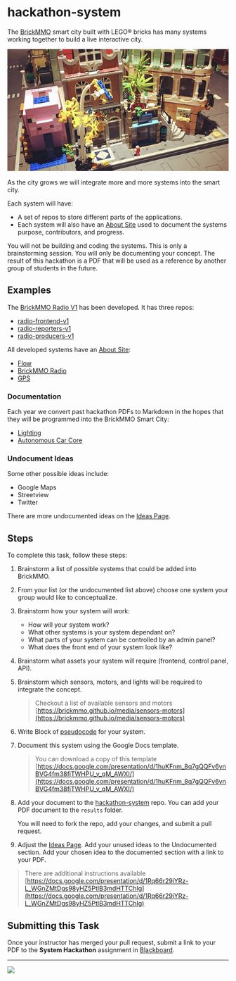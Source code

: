 # hackathon-system

<style>@import url("//readme.codeadam.ca/readme.css");</style>

The [BrickMMO](http://brickmmo.com/) smart city built with LEGO® bricks has many systems working together to build a live interactive city.

![BrickMMO City](images/brickmmo.png)

As the city grows we will integrate more and more systems into the smart city.

Each system will have:

- A set of repos to store different parts of the applications.
- Each system will also have an [About Site](https://github.com/BrickMMO/template-about-markdown) used to document the systems purpose, contributors, and progress.

You will not be building and coding the systems. This is only a brainstorming session. You will only be documenting your concept. The result of this hackathon is a PDF that will be used as a reference by another group of students in the future.

## Examples

The [BrickMMO Radio V1](https://brickmmo.github.io/radio-about/) has been developed. It has three repos:

- [radio-frontend-v1](https://github.com/BrickMMO/radio-frontend-v1)
- [radio-reporters-v1](https://github.com/BrickMMO/radio-reporters-v1)
- [radio-producers-v1](https://github.com/BrickMMO/radio-producers-v1)

All developed systems have an [About Site](https://github.com/BrickMMO/template-about-markdown):

- [Flow](https://brickmmo.github.io/flow-about/)
- [BrickMMO Radio](https://brickmmo.github.io/radio-about/)
- [GPS](https://brickmmo.github.io/gps-about/)

### Documentation

Each year we convert past hackathon PDFs to Markdown in the hopes that they will be programmed into the BrickMMO Smart City:

- [Lighting](lighting)
- [Autonomous Car Core](autonomous-driving-cars.md)

### Undocument Ideas

Some other possible ideas include:

- Google Maps
- Streetview
- Twitter

There are more undocumented ideas on the [Ideas Page](ideas).

## Steps

To complete this task, follow these steps:

1. Brainstorm a list of possible systems that could be added into BrickMMO.
2. From your list (or the undocumented list above) choose one system your group would like to conceptualize.
3. Brainstorm how your system will work:

   - How will your system work?
   - What other systems is your system dependant on?
   - What parts of your system can be controlled by an admin panel?
   - What does the front end of your system look like?

4. Brainstorm what assets your system will require (frontend, control panel, API).
5. Brainstorm which sensors, motors, and lights will be required to integrate the concept.

   > Checkout a list of available sensors and motors  
   > [https://brickmmo.github.io/media/sensors-motors](https://brickmmo.github.io/media/sensors-motors)

6. Write Block of [pseudocode](https://pseudocode.codeadam.ca) for your system.

7. Document this system using the Google Docs template.

   > You can download a copy of this template  
   > [https://docs.google.com/presentation/d/1huKFnm_8q7gQQFv6ynBVG4fm38fjTWHPU_v_qM_AWXI/](https://docs.google.com/presentation/d/1huKFnm_8q7gQQFv6ynBVG4fm38fjTWHPU_v_qM_AWXI/)

8. Add your document to the [hackathon-system](https://github.com/BrickMMO/hackathon-system/) repo. You can add your PDF document to the `results` folder.

   You will need to fork the repo, add your changes, and submit a pull request.

9. Adjust the [Ideas Page](ideas). Add your unused ideas to the Undocumented section. Add your chosen idea to the documented section with a link to your PDF.

> There are additional instructions available  
> [https://docs.google.com/presentation/d/1Rq66r29iYRz-L_WGnZMtDgs98yHZ5PtIB3mdHTTChIg](https://docs.google.com/presentation/d/1Rq66r29iYRz-L_WGnZMtDgs98yHZ5PtIB3mdHTTChIg)

## Submitting this Task

Once your instructor has merged your pull request, submit a link to your PDF to the **System Hackathon** assignment in [Blackboard](https://learn.humber.ca/).

---

<a href="https://brickmmo.com">
<img src="https://brickmmo.com/images/brickmmo-logo-horizontal.jpg" width="100">
</a>
